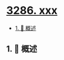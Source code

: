 # [3286. xxx](https://github.com/Tdahuyou/TNotes.leetcode/tree/main/notes/3286.%20xxx)

<!-- region:toc -->

- [1. 📝 概述](#1--概述)

<!-- endregion:toc -->

## 1. 📝 概述
